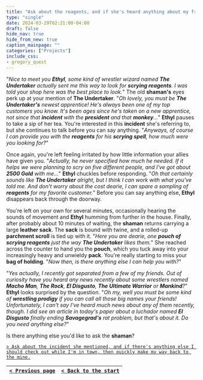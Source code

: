 ```yaml
---
title: "Ask about the reagents, and if she's heard anything about my friends' activity or whereabouts."
type: "single"
date: 2024-03-29T02:21:00-04:00
draft: false
hide_nav: true
hide_from_new: true
caption_mainpage: ""
categories: ["Projects"]
include_css:
- gregory_quest
---
```


"*Nice to meet you **Ethyl**, some kind of wrestler wizard named **The Undertaker** actually sent me this way to look for **scrying reagents**. I was told your shop here was the best place to look.*" The old **shaman's** eyes perk up at your mention of **The Undertaker**. "*Oh lovely, you must be **The Undertaker's** newest apprentice! He's always been one of my top customers you know. It's been ages since he's taken on a new apprentice, not since that **incident** with the **president** and that **monkey**...*" **Ethyl** pauses to take a sip of her tea. You're interested in this **incident** she's referring to, but she continues to talk before you can say anything. "*Anyways, of course I can provide you with the **reagents** for his **scrying spell**, how much were you looking for?*"

Once again, you're left feeling irritated by how little information your allies have given you. "*Actually, he never specified how much he needed. If it helps we were planning to scry on five different people, and I've got about **2500 Gold** with me...*" **Ethyl** chuckles before responding. "*Oh that certainly sounds like **The Undertaker** alright, but I think I can work with what you've told me. And don't worry about the cost dearie, I can spare a sampling of **reagents** for my favorite customer.*" Before you can say anything else, **Ethyl** disappears back through the doorway.

You're left on your own for several minutes, occasionally hearing the sounds of movement and **Ethyl** humming from further in the house. Finally, after probably about 10 minutes of waiting, the **shaman** returns carrying a large **leather sack**. The **sack** is bound with twine, and a rolled-up **parchment scroll** is tied up with it. "*Here you are dearie, one **pouch of scrying reagents** just the way **The Undertaker** likes them.*" She reached across the counter to hand you the **pouch**, which you tuck away into your increasingly heavy and unwieldy **pack**. You're really starting to miss your **bag of holding**. "*Now then, is there anything else I can help you with?*" 

"*Yes actually, I recently got separated from a few of my friends. Out of curiosity have you heard any news recently about some wrestlers named **Macho Man**, **The Rock**, **El Disgusto**, **The Ultimate Warrior** or **Mankind**?*" **Ethyl** looks surprised by the question. "*Oh my, well you must be some kind of **wrestling prodigy** if you can call all those big names your friends! Unfortunately, I can't say I've heard much news about any of them recently, though. I did see an article in today's paper about a luchador named **El Disgusto** finally ending **Savagegrad's** rat problem, but that's about it. Do you need anything else?*"

Is there anything else you'd like to ask the **shaman**? 

[``> Ask about the incident she mentioned, and if there's anything else I should check out while I'm in town, then quickly make my way back to the mine.``](../85)

|[``< Previous page``](../83)|[``< Back to the start``](../)|
|---|---|